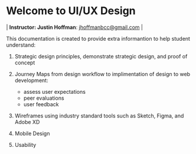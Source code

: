 # Welcome to UI/UX Design

| **Instructor: Justin Hoffman**:  [jhoffmanbcc@gmail.com](mailto:jhoffmanbcc@gmail.com) |



This documentation is created to provide extra informantion to help student understand:

1. Strategic design principles, demonstrate strategic design, and proof of concept

2. Journey Maps from design workflow to implimentation of design to web development:
    * assess user expectations
    * peer evaluations
    * user feedback

3. Wireframes using industry standard tools such as Sketch, Figma, and Adobe XD

4. Mobile Design

5. Usability

